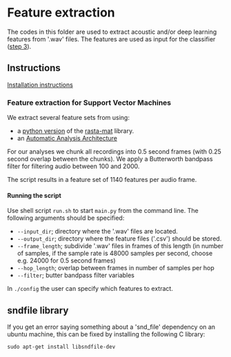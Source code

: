 # Feature extraction

The codes in this folder are used to extract acoustic and/or deep learning features from '.wav' files. The features are used as input for the classifier ([step 3](../3_classifier)).

## Instructions

[Installation instructions](https://github.com/UtrechtUniversity/animal-sounds/tree/documenation_svm#getting-started)

### Feature extraction for Support Vector Machines
We extract several feature sets from using:
- a [python version](https://github.com/mystlee/rasta_py) of the [rasta-mat](https://www.ee.columbia.edu/~dpwe/resources/matlab/rastamat/) library.
- an [Automatic Analysis Architecture](https://doi.org/10.5281/zenodo.1216028)

For our analyses we chunk all recordings into 0.5 second frames (with 0.25 second overlap between the chunks).
We apply a Butterworth bandpass filter for filtering audio between 100 and 2000.

The script results in a feature set of 1140 features per audio frame.

#### Running the script
Use shell script `run.sh` to start `main.py` from the command line. The following arguments should be specified:
- `--input_dir`; directory where the '.wav' files are located.
- `--output_dir`; directory where the feature files ('.csv') should be stored.
- `--frame_length`; subdivide '.wav' files in frames of this length (in number of samples, if the sample rate is 48000 samples per second, choose e.g. 24000 for 0.5 second frames)
- `--hop_length`; overlap between frames in number of samples per hop
- `--filter`; butter bandpass filter variables 

In `./config` the user can specify which features to extract.

## sndfile library
If you get an error saying something about a 'snd_file' dependency on an ubuntu machine, this can be fixed by installing the following C library:
```
sudo apt-get install libsndfile-dev
```
